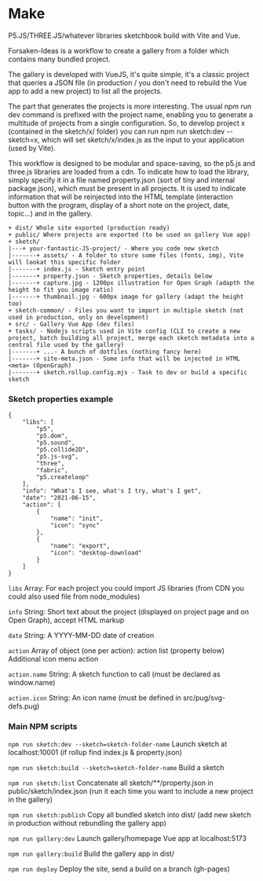 # Make

P5.JS/THREE.JS/whatever libraries sketchbook build with Vite and Vue.

Forsaken-Ideas is a workflow to create a gallery from a folder which contains many bundled project.

The gallery is developed with VueJS, it's quite simple, it's a classic project that queries a JSON file (in production / you don't need to rebuild the Vue app to add a new project) to list all the projects.

The part that generates the projects is more interesting. The usual npm run dev command is prefixed with the project name, enabling you to generate a multitude of projects from a single configuration. So, to develop project x (contained in the sketch/x/ folder) you can run npm run sketch:dev --sketch=x, which will set sketch/x/index.js as the input to your application (used by Vite).

This workflow is designed to be modular and space-saving, so the p5.js and three.js libraries are loaded from a cdn. To indicate how to load the library, simply specify it in a file named property.json (sort of tiny and internal package.json), which must be present in all projects. It is used to indicate information that will be reinjected into the HTML template (interaction button with the program, display of a short note on the project, date, topic...) and in the gallery. 



```
+ dist/ Whole site exported (production ready)
+ public/ Where projects are exported (to be used on gallery Vue app)
+ sketch/
|---+ your-fantastic-JS-project/ - Where you code new sketch
|-------+ assets/ - A folder to store some files (fonts, img), Vite will lookat this specific folder
|-------+ index.js - Sketch entry point
|-------+ property.json - Sketch properties, details below
|-------+ capture.jpg - 1200px illustration for Open Graph (adapth the height to fit you image ratio)
|-------+ thumbnail.jpg - 600px image for gallery (adapt the height too)
+ sketch-common/ - Files you want to import in multiple sketch (not used in production, only on development)
+ src/ - Gallery Vue App (dev files)
+ tasks/ - Nodejs scripts used in Vite config (CLI to create a new project, batch building all project, merge each sketch metadata into a central file used by the gallery)
|-------+ ...- A bunch of dotfiles (nothing fancy here)
|-------+ site-meta.json - Some info that will be injected in HTML <meta> (OpenGraph)
|-------+ sketch.rollup.config.mjs - Task to dev or build a specific sketch

```

### Sketch properties example
```
{
    "libs": [
        "p5",
        "p5.dom",
        "p5.sound",
        "p5.collide2D",
        "p5.js-svg",
        "three",
        "fabric",
        "p5.createloop"
    ],
    "info": "What's I see, what's I try, what's I get",
    "date": "2021-06-15",
    "action": [
        {
            "name": "init",
            "icon": "sync"
        },
        {
            "name": "export",
            "icon": "desktop-download"
        }
    ]
}
```


```libs``` Array: For each project you could import JS libraries (from CDN you could also used file from node_modules)

```info``` String: Short text about the project (displayed on project page and on Open Graph), accept HTML markup

```date``` String: A YYYY-MM-DD date of creation

```action``` Array of object (one per action): action list (property below) Additional icon menu action

```action.name``` String: A sketch function to call (must be declared as window.name)

```action.icon``` String: An icon name (must be defined in src/pug/svg-defs.pug)



### Main NPM scripts

```npm run sketch:dev --sketch=sketch-folder-name``` Launch sketch at localhost:10001 (if rollup find index.js & property.json)

```npm run sketch:build --sketch=sketch-folder-name``` Build a sketch

```npm run sketch:list``` Concatenate all sketch/**/property.json in public/sketch/index.json (run it each time you want to include a new project in the gallery)

```npm run sketch:publish``` Copy all bundled sketch into dist/ (add new sketch in production without rebundling the gallery app)

```npm run gallery:dev``` Launch gallery/homepage Vue app at localhost:5173

```npm run gallery:build``` Build the gallery app in dist/

```npm run deploy``` Deploy the site, send a build on a branch (gh-pages)